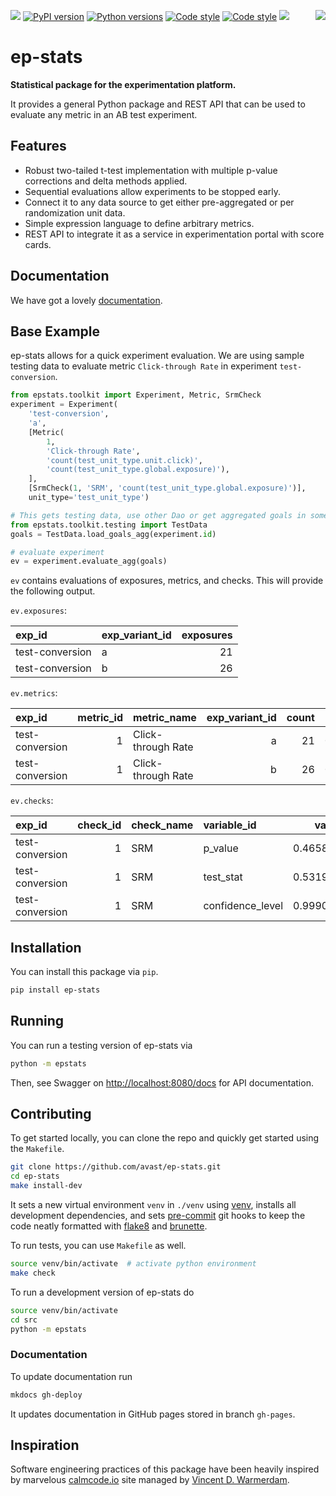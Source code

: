 ![](https://img.shields.io/github/workflow/status/avast/ep-stats/Code%20Checks?color=green)
[![PyPI version](https://img.shields.io/pypi/v/ep-stats?color=green)](https://pypi.org/project/ep-stats/)
[![Python versions](https://img.shields.io/pypi/pyversions/ep-stats?color=green)](https://pypi.org/project/ep-stats/)
[![Code style](https://img.shields.io/badge/formatted%20with-brunette-362511)](https://github.com/odwyersoftware/brunette)
[![Code style](https://img.shields.io/badge/styled%20with-flake8-green)](https://flake8.pycqa.org/en/latest/)
![](https://img.shields.io/github/languages/code-size/avast/ep-stats?color=green)
<img src="theme/experiment_b.png" align="right" />

# ep-stats

**Statistical package for the experimentation platform.**

It provides a general Python package and REST API that can be used to evaluate any metric
in an AB test experiment.

## Features

* Robust two-tailed t-test implementation with multiple p-value corrections and delta methods applied.
* Sequential evaluations allow experiments to be stopped early.
* Connect it to any data source to get either pre-aggregated or per randomization unit data.
* Simple expression language to define arbitrary metrics.
* REST API to integrate it as a service in experimentation portal with score cards.

## Documentation

We have got a lovely [documentation](https://avast.github.io/ep-stats/).

## Base Example

ep-stats allows for a quick experiment evaluation. We are using sample testing data to evaluate metric `Click-through Rate` in experiment `test-conversion`.

```python
from epstats.toolkit import Experiment, Metric, SrmCheck
experiment = Experiment(
    'test-conversion',
    'a',
    [Metric(
        1,
        'Click-through Rate',
        'count(test_unit_type.unit.click)',
        'count(test_unit_type.global.exposure)'),
    ],
    [SrmCheck(1, 'SRM', 'count(test_unit_type.global.exposure)')],
    unit_type='test_unit_type')

# This gets testing data, use other Dao or get aggregated goals in some other way.
from epstats.toolkit.testing import TestData
goals = TestData.load_goals_agg(experiment.id)

# evaluate experiment
ev = experiment.evaluate_agg(goals)
```

`ev` contains evaluations of exposures, metrics, and checks. This will provide the following output.

`ev.exposures`:

| exp_id | exp_variant_id | exposures |
| :----- | :------------- | --------: |
|test-conversion|a|21|
|test-conversion|b|26|

`ev.metrics`:

| exp_id | metric_id | metric_name | exp_variant_id | count | mean | std | sum_value | confidence_level | diff | test_stat | p_value | confidence_interval | standard_error | degrees_of_freedom |
| :----- | --------: | :---------- | -------------: | ----: | ---: | --: | --------: | ---------------: | ---: | --------: | ------: | ------------------: | -------------: | -----------------: |
|test-conversion|1|Click-through Rate|a|21|0.238095|0.436436|5|0.95|0|0|1|1.14329|0.565685|40|
|test-conversion|1|Click-through Rate|b|26|0.269231|0.452344|7|0.95|0.130769|0.223152|0.82446|1.18137|0.586008|43.5401|

`ev.checks`:

| exp_id | check_id | check_name | variable_id | value |
| :----- | -------: | :--------- | :---------- | ----: |
|test-conversion|1|SRM|p_value|0.465803|
|test-conversion|1|SRM|test_stat|0.531915|
|test-conversion|1|SRM|confidence_level|0.999000|

## Installation

You can install this package via `pip`.

```bash
pip install ep-stats
```

## Running

You can run a testing version of ep-stats via

```bash
python -m epstats
```

Then, see Swagger on [http://localhost:8080/docs](http://localhost:8080/docs) for API documentation.

## Contributing

To get started locally, you can clone the repo and quickly get started using the `Makefile`.

```bash
git clone https://github.com/avast/ep-stats.git
cd ep-stats
make install-dev
```

It sets a new virtual environment `venv` in `./venv` using [venv](https://packaging.python.org/guides/installing-using-pip-and-virtual-environments/), installs all development dependencies, and sets [pre-commit](https://pre-commit.com/) git hooks to keep the code neatly formatted with [flake8](https://pypi.org/project/flake8/) and [brunette](https://pypi.org/project/brunette/).

To run tests, you can use `Makefile` as well.

```bash
source venv/bin/activate  # activate python environment
make check
```

To run a development version of ep-stats do

```bash
source venv/bin/activate
cd src
python -m epstats
```

### Documentation

To update documentation run

```bash
mkdocs gh-deploy
```

It updates documentation in GitHub pages stored in branch `gh-pages`.

## Inspiration

Software engineering practices of this package have been heavily inspired by marvelous [calmcode.io](https://calmcode.io/) site managed by [Vincent D. Warmerdam](https://github.com/koaning).
